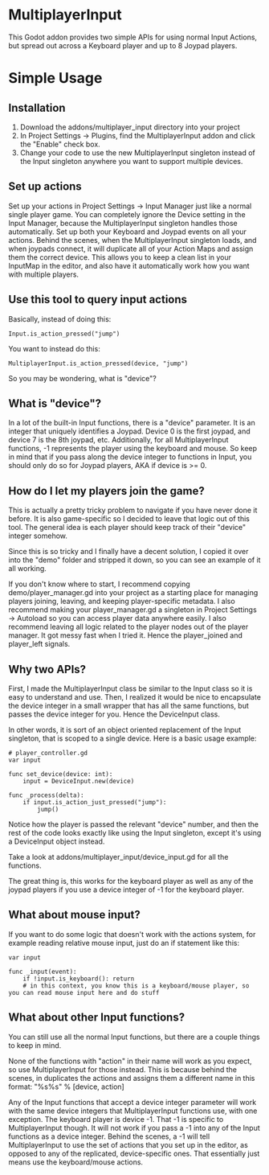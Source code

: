 # MultiplayerInput
This Godot addon provides two simple APIs for using normal Input Actions, but spread out across a Keyboard player and up to 8 Joypad players.


# Simple Usage

## Installation
1. Download the addons/multiplayer_input directory into your project
1. In Project Settings -> Plugins, find the MultiplayerInput addon and click the "Enable" check box.
1. Change your code to use the new MultiplayerInput singleton instead of the Input singleton anywhere you want to support multiple devices.

## Set up actions
Set up your actions in Project Settings -> Input Manager just like a normal single player game.
You can completely ignore the Device setting in the Input Manager, because the MultiplayerInput singleton handles those automatically.
Set up both your Keyboard and Joypad events on all your actions.
Behind the scenes, when the MultiplayerInput singleton loads, and when joypads connect, it will duplicate all of your Action Maps and assign them the correct device.
This allows you to keep a clean list in your InputMap in the editor, and also have it automatically work how you want with multiple players.

## Use this tool to query input actions
Basically, instead of doing this:

```
Input.is_action_pressed("jump")
```

You want to instead do this:

```
MultiplayerInput.is_action_pressed(device, "jump")
```

So you may be wondering, what is "device"?

## What is "device"?
In a lot of the built-in Input functions, there is a "device" parameter.
It is an integer that uniquely identifies a Joypad.
Device 0 is the first joypad, and device 7 is the 8th joypad, etc.
Additionally, for all MultiplayerInput functions, -1 represents the player using the keyboard and mouse.
So keep in mind that if you pass along the device integer to functions in Input, you should only do so for Joypad players, AKA if device is >= 0.

## How do I let my players join the game?
This is actually a pretty tricky problem to navigate if you have never done it before.
It is also game-specific so I decided to leave that logic out of this tool.
The general idea is each player should keep track of their "device" integer somehow.

Since this is so tricky and I finally have a decent solution, I copied it over into the "demo" folder and stripped it down, so you can see an example of it all working.

If you don't know where to start, I recommend copying demo/player_manager.gd into your project as a starting place for managing players joining, leaving, and keeping player-specific metadata.
I also recommend making your player_manager.gd a singleton in Project Settings -> Autoload so you can access player data anywhere easily.
I also recommend leaving all logic related to the player nodes out of the player manager. It got messy fast when I tried it. Hence the player_joined and player_left signals.

## Why two APIs?
First, I made the MultiplayerInput class be similar to the Input class so it is easy to understand and use.
Then, I realized it would be nice to encapsulate the device integer in a small wrapper that has all the same functions, but passes the device integer for you.
Hence the DeviceInput class.

In other words, it is sort of an object oriented replacement of the Input singleton, that is scoped to a single device.
Here is a basic usage example:

```
# player_controller.gd
var input

func set_device(device: int):
	input = DeviceInput.new(device)

func _process(delta):
	if input.is_action_just_pressed("jump"):
		jump()
```

Notice how the player is passed the relevant "device" number, and then the rest of the code looks exactly like using the Input singleton, except it's using a DeviceInput object instead.

Take a look at addons/multiplayer_input/device_input.gd for all the functions.

The great thing is, this works for the keyboard player as well as any of the joypad players if you use a device integer of -1 for the keyboard player.

## What about mouse input?
If you want to do some logic that doesn't work with the actions system, for example reading relative mouse input, just do an if statement like this:

```
var input

func _input(event):
	if !input.is_keyboard(): return
	# in this context, you know this is a keyboard/mouse player, so you can read mouse input here and do stuff
```

## What about other Input functions?
You can still use all the normal Input functions, but there are a couple things to keep in mind.

None of the functions with "action" in their name will work as you expect, so use MultiplayerInput for those instead.
This is because behind the scenes, in duplicates the actions and assigns them a different name in this format: "%s%s" % [device, action]

Any of the Input functions that accept a device integer parameter will work with the same device integers that MultiplayerInput functions use, with one exception.
The keyboard player is device -1.
That -1 is specific to MultiplayerInput though.
It will not work if you pass a -1 into any of the Input functions as a device integer.
Behind the scenes, a -1 will tell MultiplayerInput to use the set of actions that you set up in the editor, as opposed to any of the replicated, device-specific ones.
That essentially just means use the keyboard/mouse actions.
